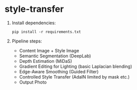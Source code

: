 # style-transfer

1. Install dependencies:
   ```
   pip install -r requirements.txt
   ```

2. Pipeline steps:
   - Content Image + Style Image
   - Semantic Segmentation (DeepLab)
   - Depth Estimation (MiDaS) 
   - Gradient Editing for Lighting (basic Laplacian blending)
   - Edge-Aware Smoothing (Guided Filter)
   - Controlled Style Transfer (AdaIN limited by mask etc.)
   - Output Photo
